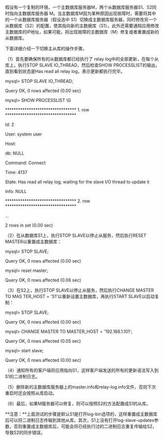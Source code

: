 

假设有一个复制的环境，一个主数据库服务器M，两个从数据库服务器S1、S2同时指向主数据库服务器 M。当主数据库M因为某种原因出现故障时，需要将其中的一个从数据库服务器（假设选中 S1）切换成主数据库服务器，同时修改另一个从数据库（S2）的配置，使其指向新的主数据库（S1）。此外还需要通知应用修改主数据库的IP地址，如果可能，将出现故障的主数据库（M）修复或者重置成新的从数据库。

下面详细介绍一下切换主从库的操作步骤。

（1）首先要确保所有的从数据库都已经执行了 relay log中的全部更新，在每个从库上，执行STOP SLAVE IO_THREAD，然后检查SHOW PROCESSLIST的输出，直到看到状态是Has read all relay log，表示更新都执行完毕。

mysql> STOP SLAVE IO_THREAD;

Query OK, 0 rows affected (0.00 sec)

mysql> SHOW PROCESSLIST \G

********************************* 1. row *********************************

Id: 2

User: system user

Host:

db: NULL

Command: Connect

Time: 4137

State: Has read all relay log; waiting for the slave I/O thread to update it

Info: NULL

********************************* 2. row *********************************

…

2 rows in set (0.00 sec)

（2）在从数据库S1上，执行STOP SLAVE以停止从服务，然后执行RESET MASTER以重置成主数据库：

mysql> STOP SLAVE;

Query OK, 0 rows affected (0.00 sec)

mysql> reset master;

Query OK, 0 rows affected (0.06 sec)

（3）在S2上，执行STOP SLAVE以停止从服务，然后执行CHANGE MASTER TO MAS TER_HOST = 'S1'以重新设置主数据库，再执行START SLAVE以启动复制：

mysql> STOP SLAVE;

Query OK, 0 rows affected (0.00 sec)

mysql> CHANGE MASTER TO MASTER_HOST = '192.168.1.101';

Query OK, 0 rows affected (0.05 sec)

mysql> start slave;

Query OK, 0 rows affected (0.00 sec)

（4）通知所有的客户端将应用指向S1，这样客户端发送的所有的更新语法写入到S1的二进制日志。

（5）删除新的主数据库服务器上的master.info和relay-log.info文件，否则下次重启时还会按照从库启动。

（6）最后，如果M服务器可以修复，则可以按照S2的方法配置成S1的从库。

**注意：**上面测试的步骤是默认S1是打开log-bin选项的，这样重置成主数据库后可以将二进制日志传输到其他从库。其次，S1上没有打开log-slave-updates参数，否则重置成主数据库后，可能会将已经执行过的二进制日志重复传输给S2，导致S2的同步错误。



